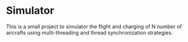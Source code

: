 # Simulator
This is a small project to simulator the flight and charging of N number of aircrafts using multi-threading and thread synchronization strategies. 
